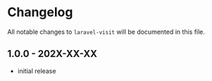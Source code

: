 # Changelog

All notable changes to `laravel-visit` will be documented in this file.

## 1.0.0 - 202X-XX-XX

- initial release
